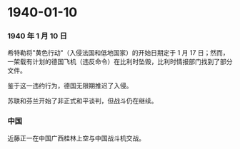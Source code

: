 # 1940-01-10

### 1940 年 1 月 10 日

希特勒将"黄色行动"（入侵法国和低地国家）的开始日期定于 1 月 17
日；然而，一架载有计划的德国飞机（违反命令）在比利时坠毁，比利时情报部门找到了部分文件。

鉴于这一违约行为，德国无限期推迟了入侵。

苏联和芬兰开始了非正式和平谈判，但战斗仍在继续。

### 中国

近藤正一在中国广西桂林上空与中国战斗机交战。